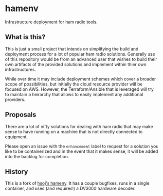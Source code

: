 # hamenv
Infrastructure deployment for ham radio tools.

## What is this?
This is just a small project that intends on simplifying the 
build and deployment process for a lot of popular ham radio 
solutions.  Generally use of this repository would be from an 
advanced user that wishes to build their own artifacts of the 
provided solutions and implement within thier own infrastructures.

While over time it may include deployment schemes which cover a 
broader scope of possibilities, but initially the cloud resource 
provider will be focused on AWS.  However, the Terraform/Ansible 
that is leveraged will try to maintain a heirarchy that allows 
to easily implement any additional providers.


## Proposals
There are a lot of nifty solutions for dealing with ham 
radio that may make sense to have running on a machine that 
is not directly connected to equipment.

Please open an issue with the `enhancement` label to request 
for a solution you like to be containerized and in the event 
that it makes sense, it will be added into the backlog for 
completion.

## History

This is a fork of [hsoj's hamenv](https://github.com/hsoj/hamenv). It has a
couple bugfixes, runs in a single container, and uses (and requires!) a DV3000
hardware decoder.

